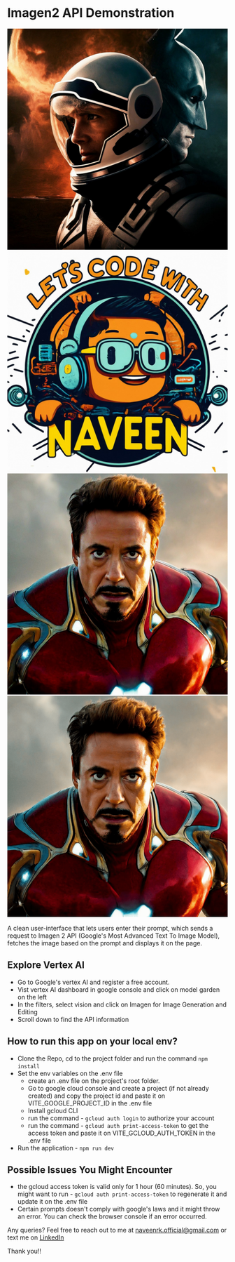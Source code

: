 # Imagen2 API Demonstration

![Wallpaper](./src/assets/image1.png)
![Logo](./src/assets/image2.png)
![Iron Man](./src/assets/image3.png)
![Iron Man](./src/assets/iron%20man.png)

A clean user-interface that lets users enter their prompt, which sends a request to Imagen 2 API (Google's Most Advanced Text To Image Model), fetches the image based on the prompt and displays it on the page.

## Explore Vertex AI

- Go to Google's vertex AI and register a free account.
- Vist vertex AI dashboard in google console and click on model garden on the left
- In the filters, select vision and click on Imagen for Image Generation and Editing
- Scroll down to find the API information

## How to run this app on your local env?

- Clone the Repo, cd to the project folder and run the command ```npm install```
- Set the env variables on the .env file
    - create an .env file on the project's root folder.
    - Go to google cloud console and create a project (if not already created) and copy the project id and paste it on VITE_GOOGLE_PROJECT_ID in the .env file
    - Install gcloud CLI
    - run the command - ```gcloud auth login``` to authorize your account
    - run the command - ```gcloud auth print-access-token``` to get the access token and paste it on VITE_GCLOUD_AUTH_TOKEN in the .env file
- Run the application - ```npm run dev```

## Possible Issues You Might Encounter

- the gcloud access token is valid only for 1 hour (60 minutes). So, you might want to run - ```gcloud auth print-access-token```  to regenerate it and update it on the .env file
- Certain prompts doesn't comply with google's laws and it might throw an error. You can check the browser console if an error occurred.

Any queries? Feel free to reach out to me at naveenrk.official@gmail.com or text me on [LinkedIn](https://linkedin.com/in/naveen-rk)


Thank you!!